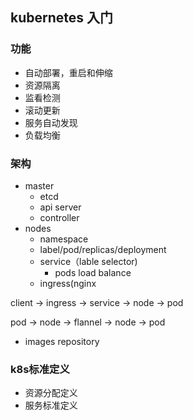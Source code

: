 ## kubernetes 入门

### 功能

* 自动部署，重启和伸缩
* 资源隔离
* 监看检测
* 滚动更新
* 服务自动发现
* 负载均衡

### 架构

* master
    * etcd
    * api server
    * controller
* nodes
    * namespace
    * label/pod/replicas/deployment
    * service（lable selector)
        * pods load balance
    * ingress(nginx

client -> ingress -> service -> node -> pod

pod -> node -> flannel -> node -> pod
* images repository



### k8s标准定义

* 资源分配定义
* 服务标准定义

